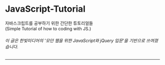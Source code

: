 # JavaScript-Tutorial
자바스크립트를 공부하기 위한 간단한 튜토리얼들  
(Simple Tutorial of how to coding with JS.)  
###### 이 글은 한빛미디어의 '모던 웹을 위한 JavaScript와 jQuery 입문'을 기반으로 쓰여졌습니다.  
<hr></hr>
